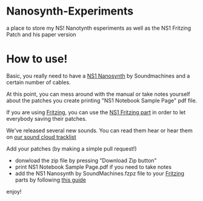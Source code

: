 # Nanosynth-Experiments
a place to store my NS! Nanotynth esperiments as well as the NS1 Fritzing Patch and his paper version

# How to use!

Basic, you really need to have a [NS1 Nanosynth](https://store.arduino.cc/product/E000083) by Soundmachines and a certain number of cables. 

At this point, you can mess around with the manual or take notes yourself about the patches you create printing "NS1 Notebook Sample Page" pdf file.

If you are using [Fritzing](http://fritzing.org/home/), you can use the [NS1 Fritzing part](https://github.com/vongomben/Nanosynth-Experiments) in order to let everybody saving their patches.

We've released several new sounds. You can read them hear or hear them on [our sound cloud tracklist](https://soundcloud.com/soundmachines_it/sets/ns1nanosynth-basic-patches-and)

Add your patches (by making a simple pull request!)

- donwload the zip file by pressing "Download Zip button"
- print NS1 Notebook Sample Page.pdf if you need to take notes
- add the NS1 Nanosynth by SoundMachines.fzpz file to your [Fritzing](http://fritzing.org/home/) parts by following [this guide](http://fritzing.org/learning/tutorials/creating-custom-parts/)

enjoy!

